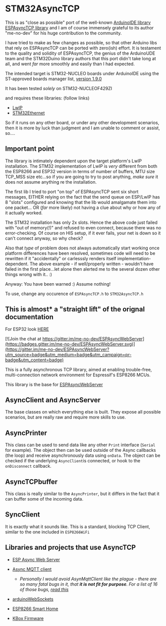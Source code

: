 # STM32AsyncTCP 

This is as "close as possible" port of the well-known [ArduinoIDE library ESPAsyncTCP library](https://github.com/me-no-dev/ESPAsyncTCP) and I am of course immensely grateful to its author "me-no-dev" for his huge contribution to the community.

I have tried to make as few changes as possible, so that other Arduino libs that rely on ESPAsyncTCP can be ported with zero(ish) effort. It is testament to the quality and solidity of ESPAsyncTCP, the genius of the ArduinoUDE team and the STM32Duino library authors that this port didn't take long at all, and went *far* more smoothly and easily than I had expected.

The intended target is STM32-NUCLEO boards under ArduinoIDE using the ST-approved boards manager list, [version 1.9.0](https://github.com/stm32duino)

It has been tested *solely* on STM32-NUCLEOF429ZI

and requires these libraries: (follow links)

* [LwIP](https://github.com/stm32duino/LwIP)
* [STM32Ethernet](https://github.com/stm32duino/STM32Ethernet)

So if it runs on any other board, or under any other development scenarios, then it is more by luck than judgment and I am unable to comment or assist, so....

## Important point

The library is intimately dependent upon the target platform's LwIP installation. The STM32 implementation of LwIP is *very* different from both the ESP8266 and ESP32 version in terms of number of buffers, MTU size TCP_MSS size etc...so if you are going to try to post anything, *make sure* it does not assume anything re the installation.

The first lib I tried to port "on top" of ESPAsyncTCP sent six short messages, EITHER relying on the fact that the send queue on ESP/LwIP has 8 "slots" configured and knowing that the lib would amalgamate them into one packet... OR (*far* more likely) not having a clue about why or how any of it actually worked.

The STM32 installation has only 2x slots. Hence the above code just failed with "out of memory(!)" and refused to even connect, because there was no error-checking. Of course on HIS setup, if it ever fails, your net is down so it can't connect anyway, so why check?

Also that *type* of problem does not always automatically start working once platform differences have been  resolved, sometimes code will need to be rewritten if it "accidentally" or carlesssly renders itself implementation-dependent. The above example - if well/properly written - wouldn't have failed in the first place...let alone then alerted me to the several dozen other things wrong with it.. :)

Anyway: You have been warned :) Assume nothing! 

To use, change any occurence of `ESPAsyncTCP.h` to `STM32AsyncTCP.h`

## This is almost* a "straight lift" of the orignal documentation

For ESP32 look [HERE](https://github.com/me-no-dev/AsyncTCP)

[![Join the chat at https://gitter.im/me-no-dev/ESPAsyncWebServer](https://badges.gitter.im/me-no-dev/ESPAsyncWebServer.svg)](https://gitter.im/me-no-dev/ESPAsyncWebServer?utm_source=badge&utm_medium=badge&utm_campaign=pr-badge&utm_content=badge)

This is a fully asynchronous TCP library, aimed at enabling trouble-free, multi-connection network environment for Espressif's ESP8266 MCUs.

This library is the base for [ESPAsyncWebServer](https://github.com/me-no-dev/ESPAsyncWebServer)

## AsyncClient and AsyncServer
The base classes on which everything else is built. They expose all possible scenarios, but are really raw and require more skills to use.

## AsyncPrinter
This class can be used to send data like any other ```Print``` interface (```Serial``` for example).
The object then can be used outside of the Async callbacks (the loop) and receive asynchronously data using ```onData```. The object can be checked if the underlying ```AsyncClient```is connected, or hook to the ```onDisconnect``` callback.

## AsyncTCPbuffer
This class is really similar to the ```AsyncPrinter```, but it differs in the fact that it can buffer some of the incoming data.

## SyncClient
It is exactly what it sounds like. This is a standard, blocking TCP Client, similar to the one included in ```ESP8266WiFi```

## Libraries and projects that use AsyncTCP
- [ESP Async Web Server](https://github.com/me-no-dev/ESPAsyncWebServer)
  
- [Async MQTT client](https://github.com/marvinroger/async-mqtt-client)
  
  * *Personally I would avoid AsynMqttClient like the plague - there are so many fatal bugs in it, that **it is not fit for purpose**. For a list of 16 of those bugs, [read this](https://github.com/philbowles/PangolinMQTT/blob/master/docs/bugs.md)*

- [arduinoWebSockets](https://github.com/Links2004/arduinoWebSockets)
- [ESP8266 Smart Home](https://github.com/baruch/esp8266_smart_home)
- [KBox Firmware](https://github.com/sarfata/kbox-firmware)
